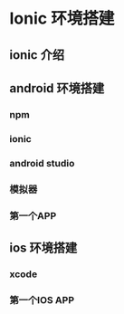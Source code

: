# Ionic 环境搭建

## ionic 介绍

## android 环境搭建
### npm
### ionic
### android studio
### 模拟器
### 第一个APP

## ios 环境搭建
### xcode
### 第一个IOS APP
